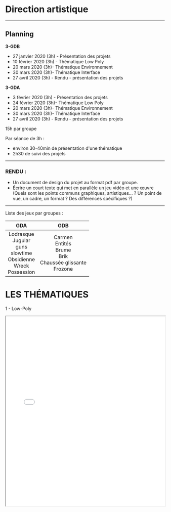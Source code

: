 # Direction artistique

---

## Planning

**3-GDB**

- 27 janvier 2020 (3h) - Présentation des projets
- 10 février 2020 (3h) - Thématique Low Poly
- 20 mars 2020 (3h)- Thématique Environnement
- 30 mars 2020 (3h)- Thématique Interface
- 27 avril 2020 (3h) - Rendu - présentation des projets

**3-GDA**

- 3 février 2020 (3h) - Présentation des projets
- 24 février 2020 (3h)- Thématique Low Poly
- 20 mars 2020 (3h)- Thématique Environnement
- 30 mars 2020 (3h)- Thématique Interface
- 27 avril 2020 (3h) -  Rendu - présentation des projets

15h par groupe

Par séance de 3h :

- environ 30-40min de présentation d'une thématique
- 2h30 de suivi des projets

---

### RENDU :

- Un document de design du projet au format pdf par groupe.
- Écrire un court texte qui met en parallèle un jeu vidéo et une œuvre (Quels sont les points communs graphiques, artistiques... ? Un point de vue, un cadre, un format ? Des différences spécifiques ?)

---

Liste des jeux par groupes :

|                             GDA                              |                             GDB                              |
| :----------------------------------------------------------: | :----------------------------------------------------------: |
| Lodrasque <br />Jugular <br />guns  <br />slowtime  <br />Obsidienne  <br />Wreck  <br />Possession | Carmen  <br />Entités  <br />Brume  <br />Brik <br /> Chaussée glissante  <br />Frozone |

# LES THÉMATIQUES

1 - Low-Poly

<iframe width="100%" height="600"
    src="lowpoly/index.html">
</iframe>